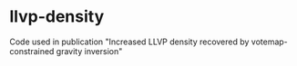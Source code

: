 # llvp-density
Code used in publication "Increased LLVP density recovered by votemap-constrained gravity inversion"
